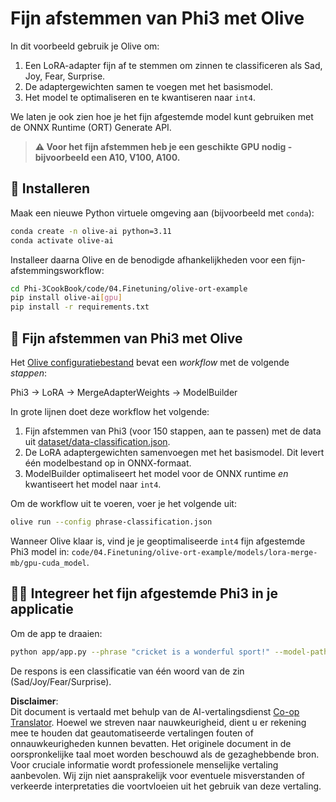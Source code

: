 <!--
CO_OP_TRANSLATOR_METADATA:
{
  "original_hash": "4164123a700fecd535d850f09506d72a",
  "translation_date": "2025-05-09T04:45:57+00:00",
  "source_file": "code/04.Finetuning/olive-ort-example/README.md",
  "language_code": "nl"
}
-->
# Fijn afstemmen van Phi3 met Olive

In dit voorbeeld gebruik je Olive om:

1. Een LoRA-adapter fijn af te stemmen om zinnen te classificeren als Sad, Joy, Fear, Surprise.
1. De adaptergewichten samen te voegen met het basismodel.
1. Het model te optimaliseren en te kwantiseren naar `int4`.

We laten je ook zien hoe je het fijn afgestemde model kunt gebruiken met de ONNX Runtime (ORT) Generate API.

> **⚠️ Voor het fijn afstemmen heb je een geschikte GPU nodig - bijvoorbeeld een A10, V100, A100.**

## 💾 Installeren

Maak een nieuwe Python virtuele omgeving aan (bijvoorbeeld met `conda`):

```bash
conda create -n olive-ai python=3.11
conda activate olive-ai
```

Installeer daarna Olive en de benodigde afhankelijkheden voor een fijn-afstemmingsworkflow:

```bash
cd Phi-3CookBook/code/04.Finetuning/olive-ort-example
pip install olive-ai[gpu]
pip install -r requirements.txt
```

## 🧪 Fijn afstemmen van Phi3 met Olive
Het [Olive configuratiebestand](../../../../../code/04.Finetuning/olive-ort-example/phrase-classification.json) bevat een *workflow* met de volgende *stappen*:

Phi3 -> LoRA -> MergeAdapterWeights -> ModelBuilder

In grote lijnen doet deze workflow het volgende:

1. Fijn afstemmen van Phi3 (voor 150 stappen, aan te passen) met de data uit [dataset/data-classification.json](../../../../../code/04.Finetuning/olive-ort-example/dataset/dataset-classification.json).
1. De LoRA adaptergewichten samenvoegen met het basismodel. Dit levert één modelbestand op in ONNX-formaat.
1. ModelBuilder optimaliseert het model voor de ONNX runtime *en* kwantiseert het model naar `int4`.

Om de workflow uit te voeren, voer je het volgende uit:

```bash
olive run --config phrase-classification.json
```

Wanneer Olive klaar is, vind je je geoptimaliseerde `int4` fijn afgestemde Phi3 model in: `code/04.Finetuning/olive-ort-example/models/lora-merge-mb/gpu-cuda_model`.

## 🧑‍💻 Integreer het fijn afgestemde Phi3 in je applicatie

Om de app te draaien:

```bash
python app/app.py --phrase "cricket is a wonderful sport!" --model-path models/lora-merge-mb/gpu-cuda_model
```

De respons is een classificatie van één woord van de zin (Sad/Joy/Fear/Surprise).

**Disclaimer**:  
Dit document is vertaald met behulp van de AI-vertalingsdienst [Co-op Translator](https://github.com/Azure/co-op-translator). Hoewel we streven naar nauwkeurigheid, dient u er rekening mee te houden dat geautomatiseerde vertalingen fouten of onnauwkeurigheden kunnen bevatten. Het originele document in de oorspronkelijke taal moet worden beschouwd als de gezaghebbende bron. Voor cruciale informatie wordt professionele menselijke vertaling aanbevolen. Wij zijn niet aansprakelijk voor eventuele misverstanden of verkeerde interpretaties die voortvloeien uit het gebruik van deze vertaling.